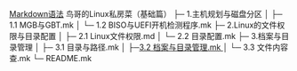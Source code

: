[Markdown语法](3.档案与目录管理\3.2.档案与目录管理.mk)
鸟哥的Linux私房菜（基础篇）
├─ 1.主机规划与磁盘分区
│  ├─ 1.1 MGB与GBT.mk 
│  └─ 1.2 BISO与UEFI开机检测程序.mk[](鸟哥的Linux私房菜（基础篇）/1.主机规划与磁盘分区/1.2%20BISO与UEFI开机检测程序.mk)
├─ 2.Linux的文件权限与目录配置
│  ├─ 2.1 Linux文件权限.md
│  └─ 2.2 目录配置.mk
├─ 3.档案与目录管理
│  ├─ 3.1 目录与路径.mk
│  ├─[3.2 档案与目录管理.mk ](3.档案与目录管理\3.2.档案与目录管理.mk)
│  └─ 3.3 文件内容查.mk
└─ README.mk

